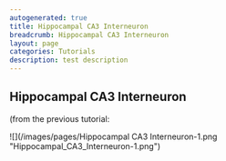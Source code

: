 ```yaml
---
autogenerated: true
title: Hippocampal CA3 Interneuron
breadcrumb: Hippocampal CA3 Interneuron
layout: page
categories: Tutorials
description: test description
---
```


Hippocampal CA3 Interneuron
---------------------------

(from the previous tutorial:

![](/images/pages/Hippocampal CA3 Interneuron-1.png "Hippocampal_CA3_Interneuron-1.png")


